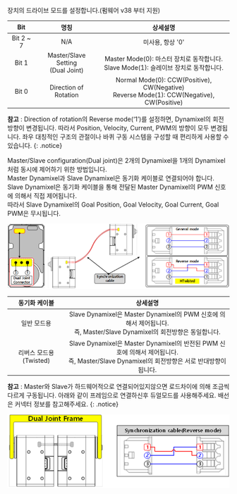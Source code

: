 
장치의 드라이브 모드를 설정합니다.(펌웨어 v38 부터 지원)

|Bit|명칭|상세설명|
| :---: | :---: | :---: |
|Bit 2 ~ 7|N/A|미사용, 항상 '0'|
|Bit 1|Master/Slave Setting<br />(Dual Joint)|Master Mode(0): 마스터 장치로 동작합니다.<br />Slave Mode(1): 슬레이브 장치로 동작합니다.|
|Bit 0|Direction of Rotation|Normal Mode(0): CCW(Positive), CW(Negative)<br />Reverse Mode(1): CCW(Negative), CW(Positive)|

**참고** : Direction of rotation의 Reverse mode(‘1’)를 설정하면, Dynamixel의 회전 방향이 변경됩니다. 따라서 Position, Velocity, Current, PWM의 방향이 모두 변경됩니다. 좌우 대칭적인 구조의 관절이나 바퀴 구동 시스템을 구성할 때 편리하게 사용할 수 있습니다.
{: .notice}

Master/Slave configuration(Dual joint)은 2개의 Dynamixel을 1개의 Dynamixel처럼 동시에 제어하기 위한 방법입니다.  
Master Dynamixel과 Slave Dynamixel은 동기화 케이블로 연결되어야 합니다.  
Slave Dynamixel은 동기화 케이블을 통해 전달된 Master Dynamixel의 PWM 신호에 의해서 직접 제어됩니다.  
따라서 Slave Dynamixel의 Goal Position, Goal Velocity, Goal Current, Goal PWM은 무시됩니다.

![](/assets/images/dxl/x/x-series_dual_joint.png)

|동기화 케이블|상세설명|
| :---: | :---: |
|일반 모드용|	Slave Dynamixel은 Master Dynamixel의 PWM 신호에 의해서 제어됩니다.<br />즉, Master/Slave Dynamixel의 회전방향은 동일합니다.|
|리버스 모드용(Twisted)|Slave Dynamixel은 Master Dynamixel의 반전된 PWM 신호에 의해서 제어됩니다.<br />즉, Master/Slave Dynamixel의 회전방향은 서로 반대방향이 됩니다.|

**참고** : Master와 Slave가 하드웨어적으로 연결되어있지않으면 로드차이에 의해 조금씩 다르게 구동됩니다. 아래와 같이 프레임으로 연결하신후 듀얼모드를 사용해주세요. 배선은 커넥터 정보를 참고해주세요.
{: .notice}

![](/assets/images/dxl/x/x-series_dual_joint_frame.png)

